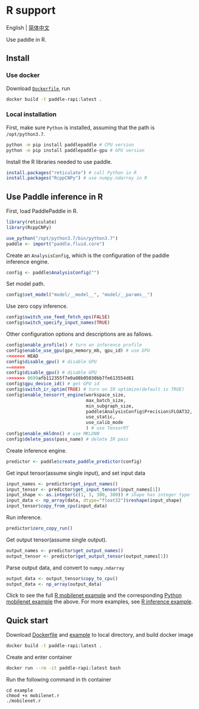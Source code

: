 # R support

English | [简体中文](./README_cn.md)

Use paddle in R.

## Install
### Use docker
Download [`Dockerfile`](./Dockerfile), run
``` bash
docker build -t paddle-rapi:latest .
```

### Local installation
First, make sure `Python` is installed, assuming that the path is `/opt/python3.7`.

``` bash
python -m pip install paddlepaddle # CPU version
python -m pip install paddlepaddle-gpu # GPU version
```

Install the R libraries needed to use paddle.
``` r
install.packages("reticulate") # call Python in R
install.packages("RcppCNPy") # use numpy.ndarray in R
```

## Use Paddle inference in R
First, load PaddlePaddle in R.
``` r
library(reticulate)
library(RcppCNPy)

use_python("/opt/python3.7/bin/python3.7")
paddle <- import("paddle.fluid.core")
```

Create an `AnalysisConfig`, which is the configuration of the paddle inference engine.
``` r
config <- paddle$AnalysisConfig("")
```

Set model path.
``` r
config$set_model("model/__model__", "model/__params__")
```

Use zero copy inference.
``` r
config$switch_use_feed_fetch_ops(FALSE)
config$switch_specify_input_names(TRUE)
```

Other configuration options and descriptions are as fallows.
``` r
config$enable_profile() # turn on inference profile
config$enable_use_gpu(gpu_memory_mb, gpu_id) # use GPU
<<<<<<< HEAD
config$disable_gpu() # disable GPU
=======
config$disable_gpu() # disable GPU 
>>>>>>> 0699afb112355f7e0a08b05030bb7fe613554d81
config$gpu_device_id() # get GPU id
config$switch_ir_optim(TRUE) # turn on IR optimize(default is TRUE)
config$enable_tensorrt_engine(workspace_size,
                              max_batch_size,
                              min_subgraph_size,
                              paddle$AnalysisConfig$Precision$FLOAT32,
                              use_static,
                              use_calib_mode
                              ) # use TensorRT
config$enable_mkldnn() # use MKLDNN
config$delete_pass(pass_name) # delete IR pass
```

Create inference engine.
``` r
predictor <- paddle$create_paddle_predictor(config)
```

Get input tensor(assume single input), and set input data
``` r
input_names <- predictor$get_input_names()
input_tensor <- predictor$get_input_tensor(input_names[1])
input_shape <- as.integer(c(1, 3, 300, 300)) # shape has integer type
input_data <- np_array(data, dtype="float32")$reshape(input_shape)
input_tensor$copy_from_cpu(input_data)
```

Run inference.
``` r
predictor$zero_copy_run()
```

Get output tensor(assume single output).
``` r
output_names <- predictor$get_output_names()
output_tensor <- predictor$get_output_tensor(output_names[1])
```

Parse output data, and convert to `numpy.ndarray`
``` r
output_data <- output_tensor$copy_to_cpu()
output_data <- np_array(output_data)
```

Click to see the full [R mobilenet example](./example/mobilenet.r) and the corresponding [Python mobilenet example](./example/mobilenet.py) the above. For more examples, see [R inference example](./example).

## Quick start
Download [Dockerfile](./Dockerfile) and [example](./example) to local directory, and build docker image
``` bash
docker build -t paddle-rapi:latest .
```

Create and enter container
``` bash
docker run --rm -it paddle-rapi:latest bash
```

Run the following command in th container
```
cd example
chmod +x mobilenet.r
./mobilenet.r
```

